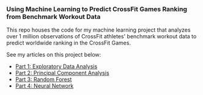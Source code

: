 ### Using Machine Learning to Predict CrossFit Games Ranking from Benchmark Workout Data

This repo houses the code for my machine learning project that analyzes over 1 million observations of CrossFit athletes' benchmark workout data to predict worldwide ranking in the CrossFit Games.

See my articles on this project below:
- [Part 1: Exploratory Data Analysis](https://eunicekoid.github.io/blog/data-science/crossfit_data_science_project/)
- [Part 2: Principal Component Analysis](https://eunicekoid.github.io/blog/data-science/crossfit_data_science_project_pca/)
- [Part 3: Random Forest](https://eunicekoid.github.io/blog/data-science/crossfit_data_science_project_rf/)
- [Part 4: Neural Network](https://eunicekoid.github.io/blog/data-science/crossfit_data_science_project_cf/)
